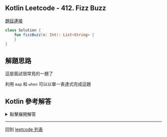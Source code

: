 ## Kotlin Leetcode - 412. Fizz Buzz

[題目連接](https://leetcode.com/problems/fizz-buzz/)

```kotlin
class Solution {
    fun fizzBuzz(n: Int): List<String> {
	}
}
```

## 解題思路

這是面試很常見的一題了

利用 `map` 和 `when` 可以以單一表達式完成這題

## Kotlin 參考解答

<details>
  <summary>點擊展開解答</summary>

```kotlin
class Solution {
    fun fizzBuzz(n: Int) = (1..n).map {
        when {
            it % 15 == 0 -> "FizzBuzz"
            it % 5 == 0 -> "Buzz"
            it % 3 == 0 -> "Fizz"
            else -> it.toString()
        }
    }
}
```

</details>

------

回到 [leetcode 列表](index.md)
